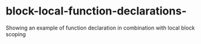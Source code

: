 # block-local-function-declarations-
Showing an example of function declaration in combination with local block scoping
